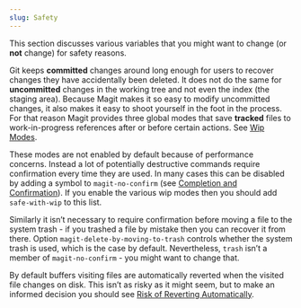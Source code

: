 ```yaml
---
slug: Safety
---
```


This section discusses various variables that you might want to change (or **not** change) for safety reasons.

Git keeps **committed** changes around long enough for users to recover changes they have accidentally been deleted. It does not do the same for **uncommitted** changes in the working tree and not even the index (the staging area). Because Magit makes it so easy to modify uncommitted changes, it also makes it easy to shoot yourself in the foot in the process. For that reason Magit provides three global modes that save **tracked** files to work-in-progress references after or before certain actions. See [Wip Modes](/docs/magit/Wip-Modes).

These modes are not enabled by default because of performance concerns. Instead a lot of potentially destructive commands require confirmation every time they are used. In many cases this can be disabled by adding a symbol to `magit-no-confirm` (see [Completion and Confirmation](/docs/magit/Completion-and-Confirmation)). If you enable the various wip modes then you should add `safe-with-wip` to this list.

Similarly it isn’t necessary to require confirmation before moving a file to the system trash - if you trashed a file by mistake then you can recover it from there. Option `magit-delete-by-moving-to-trash` controls whether the system trash is used, which is the case by default. Nevertheless, `trash` isn’t a member of `magit-no-confirm` - you might want to change that.

By default buffers visiting files are automatically reverted when the visited file changes on disk. This isn’t as risky as it might seem, but to make an informed decision you should see [Risk of Reverting Automatically](/docs/magit/Risk-of-Reverting-Automatically).
